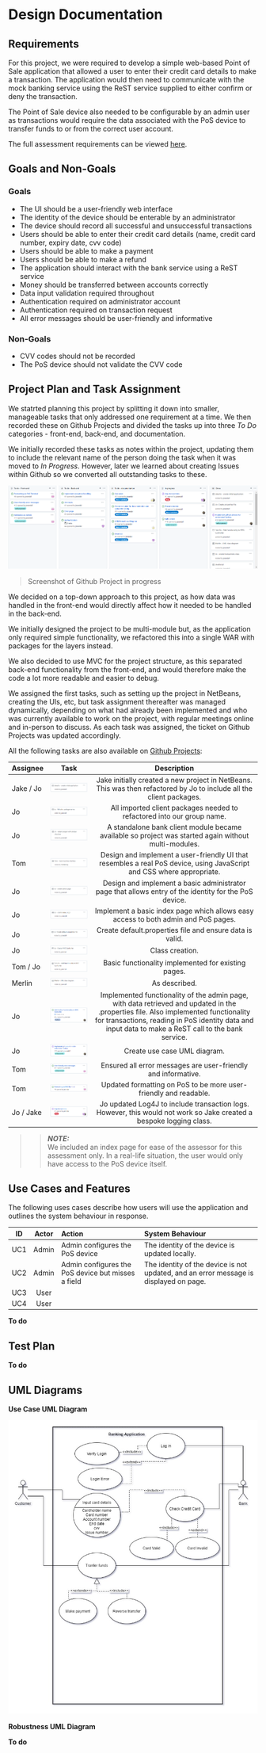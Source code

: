 # Design Documentation

## Requirements
For this project, we were required to develop a simple web-based Point of Sale application that allowed a user to enter their credit card details to make a transaction. The application would then need to communicate with the mock banking service using the ReST service supplied to either confirm or deny the transaction.

The Point of Sale device also needed to be configurable by an admin user as transactions would require the data associated with the PoS device to transfer funds to or from the correct user account.

The full assessment requirements can be viewed [here](https://learn.solent.ac.uk/pluginfile.php/2938474/mod_resource/content/1/Assessment%20Brief%20-%20COM528-504%20-%20AE1%20-%20GROUP%20%282021-2022%29%201.0.pdf).

## Goals and Non-Goals

### **Goals**

- The UI should be a user-friendly web interface
- The identity of the device should be enterable by an administrator
- The device should record all successful and unsuccessful transactions
- Users should be able to enter their credit card details (name, credit card number, expiry date, cvv code)
- Users should be able to make a payment
- Users should be able to make a refund
- The application should interact with the bank service using a ReST service
- Money should be transferred between accounts correctly
- Data input validation required throughout
- Authentication required on administrator account
- Authentication required on transaction request
- All error messages should be user-friendly and informative

### **Non-Goals**

- CVV codes should not be recorded
- The PoS device should not validate the CVV code

## Project Plan and Task Assignment

We statrted planning this project by splitting it down into smaller, manageable tasks that only addressed one requirement at a time. We then recorded these on Github Projects and divided the tasks up into three *To Do* categories - front-end, back-end, and documentation. 

We initially recorded these tasks as notes within the project, updating them to include the relevant name of the person doing the task when it was moved to *In Progress*. However, later we learned about creating Issues within Github so we converted all outstanding tasks to these.

![Github Project Screenshot](images/githubProject.PNG)
>Screenshot of Github Project in progress

We decided on a top-down approach to this project, as how data was handled in the front-end would directly affect how it needed to be handled in the back-end. 

We initially designed the project to be multi-module but, as the application only required simple functionality, we refactored this into a single WAR with packages for the layers instead.

We also decided to use MVC for the project structure, as this separated back-end functionality from the front-end, and would therefore make the code a lot more readable and easier to debug.

We assigned the first tasks, such as setting up the project in NetBeans, creating the UIs, etc, but task assignment thereafter was managed dynamically, depending on what had already been implemented and who was currently available to work on the project, with regular meetings online and in-person to discuss. As each task was assigned, the ticket on Github Projects was updated accordingly.

All the following tasks are also available on [Github Projects](https://github.com/TomStrong/Com528-Assessment/projects/1):

| Assignee        | Task     | Description    |
| :------------- | :----------: | :----------: | 
| Jake / Jo | ![Task 1](images/tasks/task1.PNG) | Jake initially created a new project in NetBeans. This was then refactored by Jo to include all the client packages. |
| Jo | ![Task 2](images/tasks/task2.PNG) | All imported client packages needed to refactored into our group name. |
| Jo | ![Task 3](images/tasks/task3.PNG) | A standalone bank client module became available so project was started again without multi-modules. |
| Tom | ![Task 4](images/tasks/task4.PNG) | Design and implement a user-friendly UI that resembles a real PoS device, using JavaScript and CSS where appropriate. |
| Jo | ![Task 5](images/tasks/task5.PNG) | Design and implement a basic administrator page that allows entry of the identity for the PoS device.  |
| Jo | ![Task 6](images/tasks/task6.PNG) | Implement a basic index page which allows easy access to both admin and PoS pages. |
| Jo | ![Task 7](images/tasks/task7.PNG) | Create default.properties file and ensure data is valid. |
| Jo | ![Task 8](images/tasks/task8.PNG) | Class creation. |
| Tom / Jo | ![Task 9](images/tasks/task9.PNG) | Basic functionality implemented for existing pages. |
| Merlin | ![Task 10](images/tasks/task10.PNG) | As described. |
| Jo | ![Task 111](images/tasks/task11.PNG) | Implemented functionality of the admin page, with data retrieved and updated in the .properties file. Also implemented functionality for transactions, reading in PoS identity data and input data to make a ReST call to the bank service. |
| Jo | ![Task 12](images/tasks/task12.PNG) | Create use case UML diagram. |
| Tom | ![Task 13](images/tasks/task13.PNG) | Ensured all error messages are user-friendly and informative. |
| Tom | ![Task 14](images/tasks/task14.PNG) | Updated formatting on PoS to be more user-friendly and readable. |
| Jo / Jake | ![Task 15](images/tasks/task15.PNG) | Jo updated Log4J to include transaction logs. However, this would not work so Jake created a bespoke logging class. |

>>**_NOTE:_**  
We included an index page for ease of the assessor for this assessment only. In a real-life situation, the user would only have access to the PoS device itself.

## Use Cases and Features

The following uses cases describe how users will use the application and outlines the system behaviour in response. 

| ID   | Actor    | Action     | System Behaviour |
| :-------------: | :-------------:  | :------------- | :-------------  | 
| UC1   | Admin  | Admin configures the PoS device   | The identity of the device is updated locally. | 
| UC2   | Admin |  Admin configures the PoS device but misses a field  | The identity of the device is not updated, and an error message is displayed on page.    | 
| UC3   | User  |    |     | 
| UC4   | User  |    |     | 

**To do**

## Test Plan

**To do**

## UML Diagrams

**Use Case UML Diagram**


![Use Case UML Diagram](UMLDiagrams/UseCaseDiagram.jpg)


**Robustness UML Diagram**

**To do**